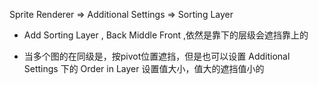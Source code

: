 Sprite Renderer => Additional Settings => Sorting Layer


* Add Sorting Layer , Back Middle Front ,依然是靠下的层级会遮挡靠上的

* 当多个图的在同级是，按pivot位置遮挡，但是也可以设置 Additional Settings 下的 Order in Layer 设置值大小，值大的遮挡值小的